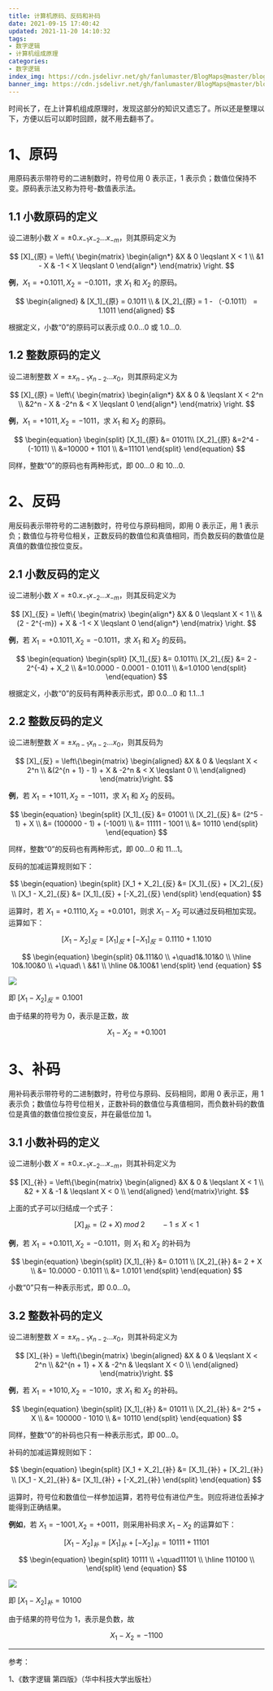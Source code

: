 ```yaml
---
title: 计算机原码、反码和补码
date: 2021-09-15 17:40:42
updated: 2021-11-20 14:10:32
tags:
- 数字逻辑
- 计算机组成原理
categories:
- 数字逻辑
index_img: https://cdn.jsdelivr.net/gh/fanlumaster/BlogMaps@master/blogs/pictures/20210916124817.png
banner_img: https://cdn.jsdelivr.net/gh/fanlumaster/BlogMaps@master/blogs/pictures/20210916124817.png
---
```


时间长了，在上计算机组成原理时，发现这部分的知识又遗忘了。所以还是整理以下，方便以后可以即时回顾，就不用去翻书了。

# 1、原码

用原码表示带符号的二进制数时，符号位用 0 表示正，1 表示负；数值位保持不变。原码表示法又称为符号-数值表示法。

## 1.1 小数原码的定义

设二进制小数 $X = \pm 0.x_{-1}x_{-2}...x_{-m}$，则其原码定义为

$$
[X]_{原} = 
\left\{
    \begin{matrix}
    \begin{align*}
&X & 0 \leqslant X < 1 \\ 
&1 - X & -1 < X \leqslant 0 
    \end{align*}
    \end{matrix}
\right.
$$

**例**，$X_1 = +0.1011, X_2 = -0.1011$，求 $X_1$ 和 $X_2$ 的原码。

$$
\begin{aligned}
& [X_1]_{原} = 0.1011 \\
& [X_2]_{原} = 1 - （-0.1011） = 1.1011
\end{aligned}
$$

根据定义，小数“0”的原码可以表示成 $0.0...0$ 或 $1.0...0$.

## 1.2 整数原码的定义

设二进制整数 $X = \pm x_{n - 1}x_{n - 2}...x_0$，则其原码定义为

$$
[X]_{原} = 
\left\{
    \begin{matrix}
    \begin{align*}
&X & 0 & \leqslant X < 2^n \\ 
&2^n - X & -2^n & < X \leqslant 0
    \end{align*}
    \end{matrix}
\right.
$$

**例**，$X_1 = +1011, X_2 = -1011$，求 $X_1$ 和 $X_2$ 的原码。


$$
\begin{equation}
\begin{split}
[X_1]_{原} &= 01011\\
[X_2]_{原} &=2^4 - (-1011) \\
&=10000 + 1101 \\
&=11101
\end{split}
\end{equation}
$$

同样，整数“0”的原码也有两种形式，即 $00...0$ 和 $10...0$.

# 2、反码

用反码表示带符号的二进制数时，符号位与原码相同，即用 0 表示正，用 1 表示负；数值位与符号位相关，正数反码的数值位和真值相同，而负数反码的数值位是真值的数值位按位变反。

## 2.1 小数反码的定义

设二进制小数 $X = \pm  0. x_{-1}x_{-2}...x_{-m}$，则其反码定义为

$$
[X]_{反} = 
\left\{
    \begin{matrix}
    \begin{align*}
&X & 0 \leqslant X < 1 \\ 
&(2 - 2^{-m}) + X & -1 < X \leqslant 0 
    \end{align*}
    \end{matrix}
\right.
$$

**例**，若 $X_1 = +0.1011, X_2 = -0.1011$，求 $X_1$ 和 $X_2$ 的反码。

$$
\begin{equation}
\begin{split}
[X_1]_{反} &= 0.1011\\
[X_2]_{反} &= 2 - 2^{-4} + X_2 \\
&=10.0000 - 0.0001 - 0.1011 \\
&=1.0100
\end{split}
\end{equation}
$$

根据定义，小数“0”的反码有两种表示形式，即 $0.0...0$ 和 $1.1...1$

## 2.2 整数反码的定义

设二进制整数 $X = \pm x_{n - 1}x_{n - 2}...x_{0}$，则其反码为

$$
[X]_{反} =
\left\{\begin{matrix}
\begin{aligned}
&X & 0 & \leqslant X < 2^n \\
&(2^{n + 1} - 1) + X & -2^n & < X \leqslant 0 \\
\end{aligned}
\end{matrix}\right.
$$

**例**，若 $X_1 = +1011, X_2 = -1011$，求 $X_1$ 和 $X_2$ 的反码。

$$
\begin{equation}
\begin{split}
[X_1]_{反} &= 01001 \\
[X_2]_{反} &= (2^5 - 1) + X \\
&= (100000 - 1) + (-1001) \\
&= 11111 - 1001 \\
&= 10110
\end{split}
\end{equation}
$$

同样，整数“0”的反码也有两种形式，即 $00...0$ 和 $11...1$。

反码的加减运算规则如下：

$$
\begin{equation}
\begin{split}
[X_1 + X_2]_{反} &= [X_1]_{反} + [X_2]_{反} \\
[X_1 - X_2]_{反} &= [X_1]_{反} + [-X_2]_{反}
\end{split}
\end{equation}
$$

运算时，若 $X_1 = +0.1110, X_2 = +0.0101$，则求 $X_1 - X_2$ 可以通过反码相加实现。运算如下：

$$
[X_1 - X_2]_{反} = [X_1]_{反} + [-X_1]_{反} = 0.1110 + 1.1010
$$

$$
\begin{equation}
\begin{split}
0&.111&0 \\ 
+\quad1&.101&0 \\ 
\hline 
10&.100&0 \\
+\quad\ \ &&1 \\
\hline
0&.100&1
\end{split}
\end {equation}
$$

![](https://cdn.jsdelivr.net/gh/fanlumaster/BlogMaps@master/blogs/pictures/20210916104233.png)

即 $[X_1 - X_2]_{反} = 0.1001$

由于结果的符号为 0，表示是正数，故

$$X_1 - X_2 = +0.1001$$

# 3、补码

用补码表示带符号的二进制数时，符号位与原码、反码相同，即用 0 表示正，用 1 表示负；数值位与符号位相关，正数补码的数值位与真值相同，而负数补码的数值位是真值的数值位按位变反，并在最低位加 1。

## 3.1 小数补码的定义

设二进制小数 $X = \pm 0.x_{-1}x_{-2}...x_{-m}$，则其补码定义为

$$
[X]_{补} = 
\left\{\begin{matrix}
\begin{aligned}
&X & 0 & \leqslant X < 1 \\
&2 + X & -1 & \leqslant X < 0 \\
\end{aligned}
\end{matrix}\right.
$$

上面的式子可以归结成一个式子：

$$
[X]_{补} = (2 + X) \; mod \; 2 \qquad -1 \leqslant X < 1
$$

**例**，若 $X_1 = +0.1011, X_2 = -0.1011$，则 $X_1$ 和 $X_2$ 的补码为

$$
\begin{equation}
\begin{split}
[X_1]_{补} &= 0.1011 \\
[X_2]_{补} &= 2 + X \\
&= 10.0000 - 0.1011 \\
&= 1.0101
\end{split}
\end{equation}
$$

小数“0”只有一种表示形式，即 $0.0...0$。

## 3.2 整数补码的定义

设二进制整数 $X = \pm x_{n - 1}x_{n - 2}...x_0$，则其补码定义为

$$
[X]_{补} =
\left\{\begin{matrix}
\begin{aligned}
&X & 0 & \leqslant X < 2^n \\
&2^{n + 1} + X & -2^n & \leqslant X < 0 \\
\end{aligned}
\end{matrix}\right.
$$

**例**，若 $X_1 = + 1010, X_2 = -1010$，求 $X_1$ 和 $X_2$ 的补码。

$$
\begin{equation}
\begin{split}
[X_1]_{补} &= 01011 \\
[X_2]_{补} &= 2^5 + X \\
&= 100000 - 1010 \\
&= 10110
\end{split}
\end{equation}
$$

同样，整数“0”的补码也只有一种表示形式，即 $00...0$。

补码的加减运算规则如下：

$$
\begin{equation}
\begin{split}
[X_1 + X_2]_{补} &= [X_1]_{补} + [X_2]_{补} \\
[X_1 - X_2]_{补} &= [X_1]_{补} + [-X_2]_{补}
\end{split}
\end{equation}
$$

运算时，符号位和数值位一样参加运算，若符号位有进位产生。则应将进位丢掉才能得到正确结果。

**例如**，若 $X_1 = -1001, X_2 = +0011$，则采用补码求 $X_1 - X_2$ 的运算如下：

$$
[X_1 - X_2]_{补} = [X_1]_{补} + [-X_2]_{补} = 10111 + 11101
$$

$$
\begin{equation}
\begin{split}
10111 \\ 
+\quad11101 \\ 
\hline 
110100 \\
\end{split}
\end {equation}
$$

![](https://cdn.jsdelivr.net/gh/fanlumaster/BlogMaps@master/blogs/pictures/20210916111814.png)

即 $[X_1 - X_2]_{补} = 10100$

由于结果的符号位为 1，表示是负数，故

$$X_1 - X_2 = -1100$$

--- 

参考：

1、《数字逻辑 第四版》（华中科技大学出版社）